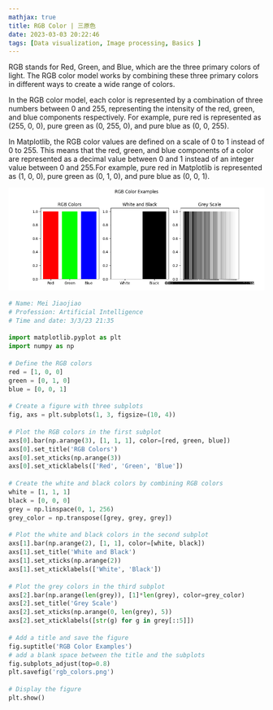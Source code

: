 ```yaml
---
mathjax: true
title: RGB Color | 三原色
date: 2023-03-03 20:22:46
tags: [Data visualization, Image processing, Basics ]
---
```


RGB stands for Red, Green, and Blue, which are the three primary colors of light. The RGB color model works by combining these three primary colors in different ways to create a wide range of colors.

In the RGB color model, each color is represented by a combination of three numbers between 0 and 255, representing the intensity of the red, green, and blue components respectively. For example, pure red is represented as (255, 0, 0), pure green as (0, 255, 0), and pure blue as (0, 0, 255).

In Matplotlib, the RGB color values are defined on a scale of 0 to 1 instead of 0 to 255. This means that the red, green, and blue components of a color are represented as a decimal value between 0 and 1 instead of an integer value between 0 and 255.For example, pure red in Matplotlib is represented as (1, 0, 0), pure green as (0, 1, 0), and pure blue as (0, 0, 1). 

![rgb_colors](rgb_colors.png)

```python
# Name: Mei Jiaojiao
# Profession: Artificial Intelligence
# Time and date: 3/3/23 21:35

import matplotlib.pyplot as plt
import numpy as np

# Define the RGB colors
red = [1, 0, 0]
green = [0, 1, 0]
blue = [0, 0, 1]

# Create a figure with three subplots
fig, axs = plt.subplots(1, 3, figsize=(10, 4))

# Plot the RGB colors in the first subplot
axs[0].bar(np.arange(3), [1, 1, 1], color=[red, green, blue])
axs[0].set_title('RGB Colors')
axs[0].set_xticks(np.arange(3))
axs[0].set_xticklabels(['Red', 'Green', 'Blue'])

# Create the white and black colors by combining RGB colors
white = [1, 1, 1]
black = [0, 0, 0]
grey = np.linspace(0, 1, 256)
grey_color = np.transpose([grey, grey, grey])

# Plot the white and black colors in the second subplot
axs[1].bar(np.arange(2), [1, 1], color=[white, black])
axs[1].set_title('White and Black')
axs[1].set_xticks(np.arange(2))
axs[1].set_xticklabels(['White', 'Black'])

# Plot the grey colors in the third subplot
axs[2].bar(np.arange(len(grey)), [1]*len(grey), color=grey_color)
axs[2].set_title('Grey Scale')
axs[2].set_xticks(np.arange(0, len(grey), 5))
axs[2].set_xticklabels([str(g) for g in grey[::5]])

# Add a title and save the figure
fig.suptitle('RGB Color Examples')
# add a blank space between the title and the subplots
fig.subplots_adjust(top=0.8)
plt.savefig('rgb_colors.png')

# Display the figure
plt.show()

```

